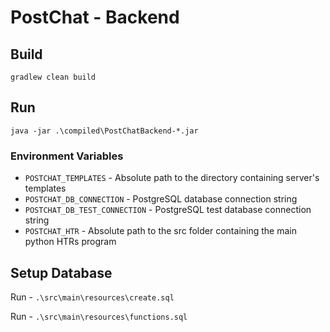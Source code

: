 # PostChat - Backend

## Build

`gradlew clean build`

## Run

`java -jar .\compiled\PostChatBackend-*.jar`

### Environment Variables

* `POSTCHAT_TEMPLATES` - Absolute path to the directory containing server's templates
* `POSTCHAT_DB_CONNECTION` - PostgreSQL database connection string
* `POSTCHAT_DB_TEST_CONNECTION` - PostgreSQL test database connection string
* `POSTCHAT_HTR` - Absolute path to the src folder containing the main python HTRs program

## Setup Database

Run - `.\src\main\resources\create.sql`

Run - `.\src\main\resources\functions.sql`